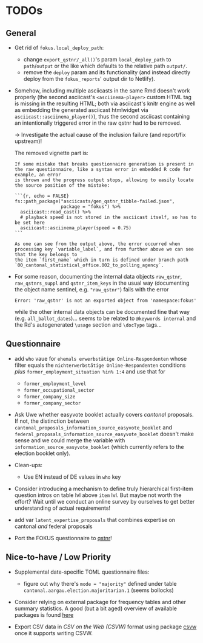 # TODOs

## General

-   Get rid of `fokus.local_deploy_path`:

    -   change `export_qstnr/_all()`'s param `local_deploy_path` to `path`/`output` or the like which defaults to the relative path `output/`.
    -   remove the `deploy` param and its functionality (and instead directly deploy from the `fokus_reports`' output dir to Netlify).

-   Somehow, including multiple asciicasts in the same Rmd doesn't work properly (the second asciicast's `<asciinema-player>` custom HTML tag is missing in the
    resulting HTML; both via asciicast's knitr engine as well as embedding the generated asciicast htmlwidget via `asciicast::asciinema_player()`), thus the
    second asciicast containing an intentionally triggered error in the raw qstnr had to be removed.

    -\> Investigate the actual cause of the inclusion failure (and report/fix upstream)!

    The removed vignette part is:

    ````
    If some mistake that breaks questionnaire generation is present in the raw questionnaire, like a syntax error in embedded R code for example, an error
    is thrown and the progress output stops, allowing to easily locate the source position of the mistake:

    ```{r, echo = FALSE}
    fs::path_package("asciicasts/gen_qstnr_tibble-failed.json",
                     package = "fokus") %>%
      asciicast::read_cast() %>%
      # playback speed is not stored in the asciicast itself, so has to be set here
      asciicast::asciinema_player(speed = 0.75)
    ```

    As one can see from the output above, the error occurred when processing key `variable_label`, and from further above we can see that the key belongs to
    the item `first_name` which in turn is defined under branch path `00_cantonal_statistical_office.002_to_polling_agency`.
    ````

-   For some reason, documenting the internal data objects `raw_qstnr`, `raw_qstnrs_suppl` and `qstnr_item_keys` in the usual way (documenting the object name
    sentinel, e.g. `"raw_qstnr"`) fails with the error

    ```
    Error: 'raw_qstnr' is not an exported object from 'namespace:fokus'
    ```

    while the other internal data objects can be documented fine that way (e.g. `all_ballot_dates`)... seems to be related to `@keywords internal` and the Rd's
    autogenerated `\usage` section and `\docType` tags...

## Questionnaire

-   add `who` vaue for `ehemals erwerbstätige Online-Respondenten` whose filter equals the `nichterwerbstätige Online-Respondenten` conditions *plus*
    `former_employment_situation %in% 1:4` and use that for

    -   `former_employment_level`
    -   `former_occupational_sector`
    -   `former_company_size`
    -   `former_company_sector`

-   Ask Uwe whether easyvote booklet actually covers *cantonal* proposals. If not, the distinction between
    `cantonal_proposals_information_source_easyvote_booklet` and `federal_proposals_information_source_easyvote_booklet` doesn't make sense and we could merge
    the variable with `information_source_easyvote_booklet` (which currently refers to the election booklet only).

-   Clean-ups:

    -   Use EN instead of DE values in `who` key

-   Consider introducing a mechanism to define truly hierarchical first-item question intros on table lvl above `item` lvl. But maybe not worth the effort? Wait
    until we conduct an online survey by ourselves to get better understanding of actual requirements!

-   add var `latent_expertise_proposals` that combines expertise on cantonal *and* federal proposals

-   Port the FOKUS questionnaire to [qstnr](https://qstnr.rpkg.dev/)!

## Nice-to-have / Low Priority

-   Supplemental date-specific TOML questionnaire files:

    -   figure out why there's `mode = "majority"` defined under table `cantonal.aargau.election.majoritarian.1` (seems bollocks)

-   Consider relying on external package for frequency tables and other summary statistics. A good (but a bit aged) overview of available packages is found
    [here](https://dabblingwithdata.wordpress.com/2017/12/20/my-favourite-r-package-for-frequency-tables/)

-   Export CSV data in *CSV on the Web (CSVW)* format using package [csvw](https://robsteranium.github.io/csvwr/) once it supports writing CSVW.
